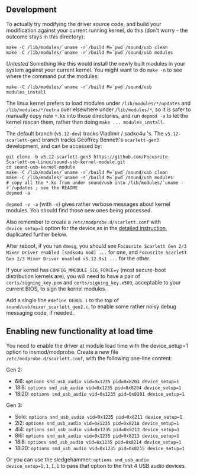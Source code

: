## Development

To actually try modifying the driver source code, and build your modification against your current running kernel, do this (don't worry - the outcome stays
in this directory):

```
make -C /lib/modules/`uname -r`/build M=`pwd`/sound/usb clean
make -C /lib/modules/`uname -r`/build M=`pwd`/sound/usb modules
```

*Untested* Something like this would install the newly built modules in your system against your current kernel.
You might want to do `make -n` to see where the command put the modules:

```
make -C /lib/modules/`uname -r`/build M=`pwd`/sound/usb modules_install
```

The linux kernel prefers to load modules under `/lib/modules/*/updates` and `/lib/modules/*/extra` over elsewhere under `/lib/modules/*`,
so it is safer to manually copy new `*.ko` into those
directories, and run `depmod -a` to let the kernel rescan them, rather than doing `make ... modules_install`.

The default branch (`v5.12-dev`) tracks Vladimir / sadko4u 's. The `v5.12-scarlett-gen3` branch tracks Geoffrey
Bennett's `scarlett-gen3` development, and can be accessed by:

```
git clone -b v5.12-scarlett-gen3 https://github.com/Focusrite-Scarlett-on-Linux/sound-usb-kernel-module.git
cd sound-usb-kernel-module
make -C /lib/modules/`uname -r`/build M=`pwd`/sound/usb clean
make -C /lib/modules/`uname -r`/build M=`pwd`/sound/usb modules
# copy all the *.ko from under sound/usb into /lib/modules/`uname -r`/updates ; see the README
depmod -a
```

`depmod -v -a` (with `-v`) gives rather verbose messages about kernel modules. You should find those new ones being
processed.

Also remember to create a `/etc/modprobe.d/scarlett.conf` with `device_setup=1` option for the device as in the
[detailed instruction](https://github.com/geoffreybennett/scarlett-gen2/releases), duplicated further below.

After reboot, if you run `dmesg`,
you should see `Focusrite Scarlett Gen 2/3 Mixer Driver enabled [sadko4u mod] ...` for one,
and `Focusrite Scarlett Gen 2/3 Mixer Driver enabled v5.12.9s1 ...`
for the other.

If your kernel has `CONFIG_MMODULE_SIG_FORCE=y` (most secure-boot distribution kernels are), you will need to have a pair of `certs/signing_key.pem`
and `certs/signing_key.x509`, acceptable to your current BIOS, to sign the kernel modules.

Add a single line `#define DEBUG 1` to the top of `sound/usb/mixer_scarlett_gen2.c`, to enable some rather noisy debug messaging code, if needed.

## Enabling new functionality at load time

You need to enable the driver at module load time with the device_setup=1 option to insmod/modprobe. Create a new file `/etc/modprobe.d/scarlett.conf`, with
the following one-line content:

Gen 2:

- 6i6: `options snd_usb_audio vid=0x1235 pid=0x8203 device_setup=1`
- 18i8: `options snd_usb_audio vid=0x1235 pid=0x8204 device_setup=1`
- 18i20: `options snd_usb_audio vid=0x1235 pid=0x8201 device_setup=1`

Gen 3:

- Solo: `options snd_usb_audio vid=0x1235 pid=0x8211 device_setup=1`
- 2i2: `options snd_usb_audio vid=0x1235 pid=0x8210 device_setup=1`
- 4i4: `options snd_usb_audio vid=0x1235 pid=0x8212 device_setup=1`
- 8i6: `options snd_usb_audio vid=0x1235 pid=0x8213 device_setup=1`
- 18i8: `options snd_usb_audio vid=0x1235 pid=0x8214 device_setup=1`
- 18i20: `options snd_usb_audio vid=0x1235 pid=0x8215 device_setup=1`

Or you can use the sledgehammer: `options snd_usb_audio device_setup=1,1,1,1` to pass that option to the first 4 USB audio devices.
